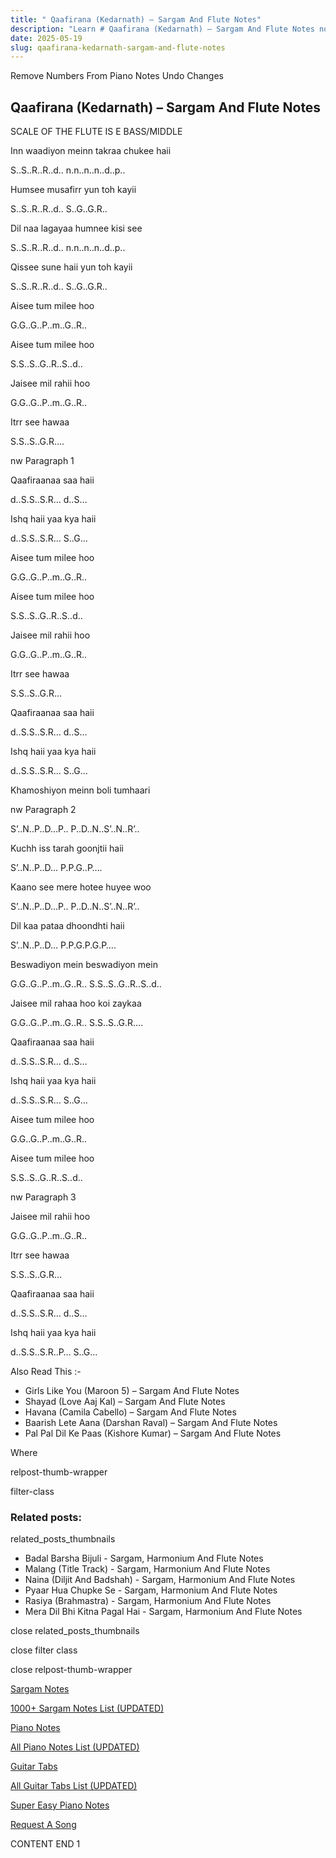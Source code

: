 ```yaml
---
title: " Qaafirana (Kedarnath) – Sargam And Flute Notes"
description: "Learn # Qaafirana (Kedarnath) – Sargam And Flute Notes notes, sargam, harmonium notations and flute notes. Easy step-by-step tutorial for beginners."
date: 2025-05-19
slug: qaafirana-kedarnath-sargam-and-flute-notes
---
```


Remove Numbers From Piano Notes
Undo Changes

## Qaafirana (Kedarnath) – Sargam And Flute Notes

SCALE OF THE FLUTE IS E BASS/MIDDLE

Inn waadiyon meinn takraa chukee haii

S..S..R..R..d.. n.n..n..n..d..p..

Humsee musafirr yun toh kayii

S..S..R..R..d.. S..G..G.R..

Dil naa lagayaa humnee kisi see

S..S..R..R..d.. n.n..n..n..d..p..

Qissee sune haii yun toh kayii

S..S..R..R..d.. S..G..G.R..

Aisee tum milee hoo

G.G..G..P..m..G..R..

Aisee tum milee hoo

S.S..S..G..R..S..d..

Jaisee mil rahii hoo

G.G..G..P..m..G..R..

Itrr see hawaa

S.S..S..G.R….

nw Paragraph 1

Qaafiraanaa saa haii

d..S.S..S.R… d..S…

Ishq haii yaa kya haii

d..S.S..S.R… S..G…

Aisee tum milee hoo

G.G..G..P..m..G..R..

Aisee tum milee hoo

S.S..S..G..R..S..d..

Jaisee mil rahii hoo

G.G..G..P..m..G..R..

Itrr see hawaa

S.S..S..G.R…

Qaafiraanaa saa haii

d..S.S..S.R… d..S…

Ishq haii yaa kya haii

d..S.S..S.R… S..G…

Khamoshiyon meinn boli tumhaari

nw Paragraph 2

S’..N..P..D…P.. P..D..N..S’..N..R’..

Kuchh iss tarah goonjtii haii

S’..N..P..D… P.P.G..P….

Kaano see mere hotee huyee woo

S’..N..P..D…P.. P..D..N..S’..N..R’..

Dil kaa pataa dhoondhti haii

S’..N..P..D… P.P.G.P.G.P….

Beswadiyon mein beswadiyon mein

G.G..G..P..m..G..R.. S.S..S..G..R..S..d..

Jaisee mil rahaa hoo koi zaykaa

G.G..G..P..m..G..R.. S.S..S..G.R….

Qaafiraanaa saa haii

d..S.S..S.R… d..S…

Ishq haii yaa kya haii

d..S.S..S.R… S..G…

Aisee tum milee hoo

G.G..G..P..m..G..R..

Aisee tum milee hoo

S.S..S..G..R..S..d..

nw Paragraph 3

Jaisee mil rahii hoo

G.G..G..P..m..G..R..

Itrr see hawaa

S.S..S..G.R…

Qaafiraanaa saa haii

d..S.S..S.R… d..S…

Ishq haii yaa kya haii

d..S.S..S.R..P… S..G…

Also Read This :-

- Girls Like You (Maroon 5) – Sargam And Flute Notes
- Shayad (Love Aaj Kal) – Sargam And Flute Notes
- Havana (Camila Cabello) – Sargam And Flute Notes
- Baarish Lete Aana (Darshan Raval) – Sargam And Flute Notes
- Pal Pal Dil Ke Paas (Kishore Kumar) – Sargam And Flute Notes

Where

relpost-thumb-wrapper

filter-class

### Related posts:

related_posts_thumbnails

- Badal Barsha Bijuli - Sargam, Harmonium And Flute Notes
- Malang (Title Track) - Sargam, Harmonium And Flute Notes
- Naina (Diljit And Badshah) - Sargam, Harmonium And Flute Notes
- Pyaar Hua Chupke Se - Sargam, Harmonium And Flute Notes
- Rasiya (Brahmastra) - Sargam, Harmonium And Flute Notes
- Mera Dil Bhi Kitna Pagal Hai - Sargam, Harmonium And Flute Notes

close related_posts_thumbnails

close filter class

close relpost-thumb-wrapper

[Sargam Notes](/sargam-notes.html)

[1000+ Sargam Notes List (UPDATED)](/all-songs-list-sargam-notes.html)

[Piano Notes](/piano-notes.html)

[All Piano Notes List (UPDATED)](/all-songs-list-piano-notes.html)

[Guitar Tabs](/guitar-tabs.html)

[All Guitar Tabs List (UPDATED)](/all-songs-list-guitar-tabs.html)

[Super Easy Piano Notes](https://studywall.in/)

[Request A Song](/request-a-song.html)

CONTENT END 1
